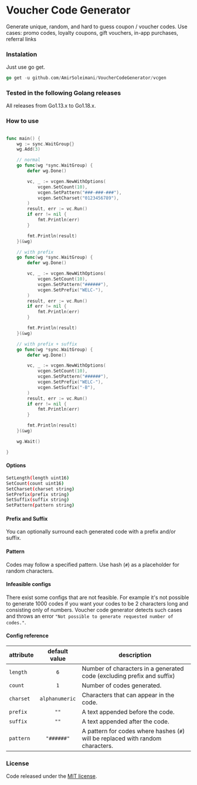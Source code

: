 # Voucher Code Generator

Generate unique, random, and hard to guess coupon / voucher codes. Use cases: promo codes, loyalty coupons, gift vouchers, in-app purchases, referral links

### Instalation

Just use go get.
```go
go get -u github.com/AmirSoleimani/VoucherCodeGenerator/vcgen
```

### Tested in the following Golang releases
All releases from Go1.13.x to Go1.18.x.

### How to use

```go

func main() {
	wg := sync.WaitGroup{}
	wg.Add(3)

	// normal
	go func(wg *sync.WaitGroup) {
		defer wg.Done()

		vc, _ := vcgen.NewWithOptions(
			vcgen.SetCount(10),
			vcgen.SetPattern("###-###-###"),
			vcgen.SetCharset("0123456789"),
		)
		result, err := vc.Run()
		if err != nil {
			fmt.Println(err)
		}

		fmt.Println(result)
	}(&wg)

	// with prefix
	go func(wg *sync.WaitGroup) {
		defer wg.Done()

		vc, _ := vcgen.NewWithOptions(
			vcgen.SetCount(10),
			vcgen.SetPattern("######"),
			vcgen.SetPrefix("WELC-"),
		)
		result, err := vc.Run()
		if err != nil {
			fmt.Println(err)
		}

		fmt.Println(result)
	}(&wg)

	// with prefix + suffix
	go func(wg *sync.WaitGroup) {
		defer wg.Done()

		vc, _ := vcgen.NewWithOptions(
			vcgen.SetCount(10),
			vcgen.SetPattern("######"),
			vcgen.SetPrefix("WELC-"),
			vcgen.SetSuffix("-B"),
		)
		result, err := vc.Run()
		if err != nil {
			fmt.Println(err)
		}

		fmt.Println(result)
	}(&wg)

	wg.Wait()

}
```

#### Options
```sh
SetLength(length uint16)
SetCount(count uint16)
SetCharset(charset string)
SetPrefix(prefix string)
SetSuffix(suffix string)
SetPattern(pattern string)
```

#### Prefix and Suffix

You can optionally surround each generated code with a prefix and/or suffix.

#### Pattern

Codes may follow a specified pattern. Use hash (`#`) as a placeholder for random characters. 

#### Infeasible configs

There exist some configs that are not feasible. For example it's not possible to generate 1000 codes if you want
your codes to be 2 characters long and consisting only of numbers. Voucher code generator detects such cases and
throws an error `"Not possible to generate requested number of codes."`.

#### Config reference

| attribute        | default value  | description                                                                     |
|------------------|:--------------:|---------------------------------------------------------------------------------|
| `length`         | `6`            | Number of characters in a generated code (excluding prefix and suffix)         |
| `count`          | `1`            | Number of codes generated.                                                      |
| `charset`        | `alphanumeric` | Characters that can appear in the code.                                         |
| `prefix`         | `""`           | A text appended before the code.                                                |
| `suffix`        | `""`           | A text appended after the code.                                                 |
| `pattern`        | `"######"`   | A pattern for codes where hashes (`#`) will be replaced with random characters. |


### License

Code released under the [MIT license](LICENSE).